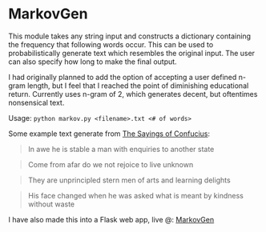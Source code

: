 # MarkovGen
This module takes any string input and constructs a dictionary containing the frequency that following words occur. This can be used to probabilistically generate text which resembles the original input. The user can also specify how long to make the final output. 

I had originally planned to add the option of accepting a user defined n-gram length, but I feel that I reached the point of diminishing educational return. Currently uses n-gram of 2, which generates decent, but oftentimes nonsensical text.

Usage: `python markov.py <filename>.txt <# of words>`

Some example text generate from [The Sayings of Confucius]:
>In awe he is stable a man with enquiries to another state

>Come from afar do we not rejoice to live unknown

>They are unprincipled stern men of arts and learning delights 

>His face changed when he was asked what is meant by kindness without waste


I have also made this into a Flask web app, live @: [MarkovGen][mg]

[The Sayings of Confucius]: https://www.gutenberg.org/ebooks/24055
[mg]: http://www.keyanp.com